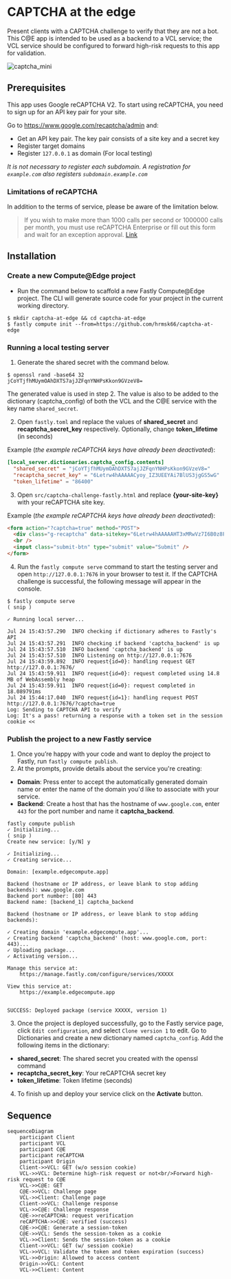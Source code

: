 # CAPTCHA at the edge

Present clients with a CAPTCHA challenge to verify that they are not a bot. This C@E app is intended to be used as a backend to a VCL service; the VCL service should be configured to forward high-risk requests to this app for validation.

![captcha_mini](https://user-images.githubusercontent.com/30490956/180640532-e10ad0da-b2da-4da3-96d0-37601bb8c654.jpg)

## Prerequisites

This app uses Google reCAPTCHA V2. To start using reCAPTCHA, you need to sign up for an API key pair for your site.

Go to https://www.google.com/recaptcha/admin and:

- Get an API key pair. The key pair consists of a site key and a secret key
- Register target domains
- Register `127.0.0.1` as domain (For local testing)

_It is not necessary to register each subdomain. A registration for `example.com` also registers `subdomain.example.com`_

### Limitations of reCAPTCHA

In addition to the terms of service, please be aware of the limitation below.

> If you wish to make more than 1000 calls per second or 1000000 calls per month, you must use reCAPTCHA Enterprise or fill out this form and wait for an exception approval. [Link](https://developers.google.com/recaptcha/docs/faq#are-there-any-qps-or-daily-limits-on-my-use-of-recaptcha)


## Installation

### Create a new Compute@Edge project

- Run the command below to scaffold a new Fastly Compute@Edge project. The CLI will generate source code for your project in the current working directory.

```
$ mkdir captcha-at-edge && cd captcha-at-edge
$ fastly compute init --from=https://github.com/hrmsk66/captcha-at-edge
```

### Running a local testing server

1. Generate the shared secret with the command below.

```
$ openssl rand -base64 32
jCoYTjfhMUymOAhDXTS7ajJZFqnYNHPsKkon9GVzeV8=
```

The generated value is used in step 2. The value is also to be added to the dictionary (captcha_config) of both the VCL and the C@E service with the key name `shared_secret`.

2. Open `fastly.toml` and replace the values of **shared_secret** and **recaptcha_secret_key** respectively. Optionally, change **token_lifetime** (in seconds)

Example (_the example reCAPTCHA keys have already been deactivated_):

```toml
[local_server.dictionaries.captcha_config.contents]
  "shared_secret" = "jCoYTjfhMUymOAhDXTS7ajJZFqnYNHPsKkon9GVzeV8="
  "recaptcha_secret_key" = "6Letrw4hAAAAACyoy_IZ3UEEYAi7BlUS3jgGS5wG"
  "token_lifetime" = "86400"
```

3. Open `src/captcha-challenge-fastly.html` and replace **{your-site-key}** with your reCAPTCHA site key.

Example (_the example reCAPTCHA keys have already been deactivated_):

```html
<form action="?captcha=true" method="POST">
  <div class="g-recaptcha" data-sitekey="6Letrw4hAAAAAHT3xMRwVz7I6B0z8FrxWhtYGtxr"></div>
  <br />
  <input class="submit-btn" type="submit" value="Submit" />
</form>
```

4. Run the `fastly compute serve` command to start the testing server and open `http://127.0.0.1:7676` in your browser to test it. If the CAPTCHA challenge is successful, the following message will appear in the console.

```
$ fastly compute serve
( snip )

✓ Running local server...

Jul 24 15:43:57.290  INFO checking if dictionary adheres to Fastly's API
Jul 24 15:43:57.291  INFO checking if backend 'captcha_backend' is up
Jul 24 15:43:57.510  INFO backend 'captcha_backend' is up
Jul 24 15:43:57.510  INFO Listening on http://127.0.0.1:7676
Jul 24 15:43:59.892  INFO request{id=0}: handling request GET http://127.0.0.1:7676/
Jul 24 15:43:59.911  INFO request{id=0}: request completed using 14.8 MB of WebAssembly heap
Jul 24 15:43:59.911  INFO request{id=0}: request completed in 18.089791ms
Jul 24 15:44:17.040  INFO request{id=1}: handling request POST http://127.0.0.1:7676/?captcha=true
Log: Sending to CAPTCHA API to verify
Log: It's a pass! returning a response with a token set in the session cookie <<
```

### Publish the project to a new Fastly service

1. Once you’re happy with your code and want to deploy the project to Fastly, run `fastly compute publish`.
2. At the prompts, provide details about the service you're creating:

- **Domain**: Press enter to accept the automatically generated domain name or enter the name of the domain you'd like to associate with your service.
- **Backend**: Create a host that has the hostname of `www.google.com`, enter `443` for the port number and name it **captcha_backend**.

```
fastly compute publish
✓ Initializing...
( snip )
Create new service: [y/N] y

✓ Initializing...
✓ Creating service...

Domain: [example.edgecompute.app]

Backend (hostname or IP address, or leave blank to stop adding backends): www.google.com
Backend port number: [80] 443
Backend name: [backend_1] captcha_backend

Backend (hostname or IP address, or leave blank to stop adding backends):

✓ Creating domain 'example.edgecompute.app'...
✓ Creating backend 'captcha_backend' (host: www.google.com, port: 443)...
✓ Uploading package...
✓ Activating version...

Manage this service at:
	https://manage.fastly.com/configure/services/XXXXX

View this service at:
	https://example.edgecompute.app


SUCCESS: Deployed package (service XXXXX, version 1)
```

3. Once the project is deployed successfully, go to the Fastly service page, click `Edit configuration`, and select `Clone version 1` to edit. Go to Dictionaries and create a new dictionary named `captcha_config`. Add the following items in the dictionary:

- **shared_secret**: The shared secret you created with the openssl command
- **recaptcha_secret_key**: Your reCAPTCHA secret key
- **token_lifetime**: Token lifetime (seconds)

4. To finish up and deploy your service click on the **Activate** button.

## Sequence

```mermaid
sequenceDiagram
    participant Client
    participant VCL
    participant C@E
    participant reCAPTCHA
    participant Origin
    Client->>VCL: GET (w/o session cookie)
    VCL->>VCL: Determine high-risk request or not<br/>Forward high-risk request to C@E
    VCL->>C@E: GET
    C@E->>VCL: Challenge page
    VCL->>Client: Challenge page
    Client->>VCL: Challenge response
    VCL->>C@E: Challenge response
    C@E->>reCAPTCHA: request verification
    reCAPTCHA->>C@E: verified (success)
    C@E->>C@E: Generate a session-token
    C@E->>VCL: Sends the session-token as a cookie
    VCL->>Client: Sends the session-token as a cookie
    Client->>VCL: GET (w/ session cookie)
    VCL->>VCL: Validate the token and token expiration (success)
    VCL->>Origin: Allowed to access content
    Origin->>VCL: Content
    VCL->>Client: Content
```
